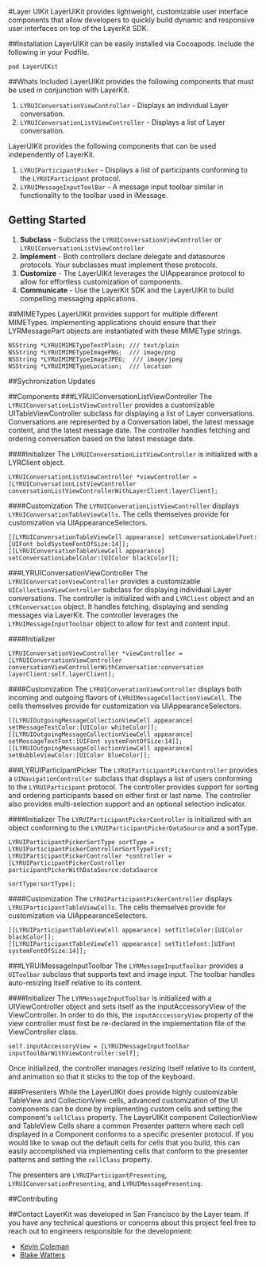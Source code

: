 #Layer UIKit
LayerUIKit provides lightweight, customizable user interface components that allow developers to quickly build dynamic and responsive user interfaces on top of the LayerKit SDK.

##Installation
LayerUIKit can be easily installed via Cocoapods. Include the following in your Podfile.
```
pod LayerUIKit
```

##Whats Included
LayerUIKit provides the following components that must be used in conjunction with LayerKit.
1. `LYRUIConversationViewController` - Displays an individual Layer conversation.
2. `LYRUIConversationListViewController` - Displays a list of Layer conversation.

LayerUIKit provides the following components that can be used independently of LayerKit.
1. `LYRUIParticipantPicker` - Displays a list of participants conforming to the `LYRUIParticipant` protocol.
2. `LYRUIMessageInputToolBar` - A message input toolbar similar in functionality to the toolbar used in iMessage.

## Getting Started
1. **Subclass** - Subclass the `LYRUIConversationViewController` or `LYRUIConversationListViewController`
2. **Implement** - Both controllers declare delegate and datasource protocols. Your subclasses must implement these protocols.
3. **Customize** - The LayerUIKit leverages the UIAppearance protocol to allow for effortless customization of components.
4. **Communicate** - Use the LayerKit SDK and the LayerUIKit to build compelling messaging applications.

##MIMETypes
LayerUIKit provides support for multiple different MIMETypes. Implementing applications should ensure that their LYRMessagePart objects are instantiated with these MIMEType strings.

```
NSString *LYRUIMIMETypeTextPlain; /// text/plain
NSString *LYRUIMIMETypeImagePNG;  /// image/png
NSString *LYRUIMIMETypeImageJPEG;  /// image/jpeg
NSString *LYRUIMIMETypeLocation;  /// location
```

##Sychronization Updates

##Components
###LYRUIConversationListViewController
The `LYRUIConversationListViewController` provides a customizable UITableViewController subclass for displaying a list of Layer conversations. Conversations are represented by a Conversation label, the latest message content, and the latest message date. The controller handles fetching and ordering conversation based on the latest message date.

####Initializer
The `LYRUIConversationListViewController` is initialized with a LYRClient object.
```
LYRUIConversationListViewController *viewController = [LYRUIConversationListViewController conversationListViewControllerWithLayerClient:layerClient];
```

####Customization
The `LYRUIConverationListViewController` displays `LYRUIConversationTableViewCells`. The cells themselves provide for customization via UIAppearanceSelectors.
```
[[LYRUIConversationTableViewCell appearance] setConversationLabelFont:[UIFont boldSystemFontOfSize:14]];
[[LYRUIConversationTableViewCell appearance] setConversationLabelColor:[UIColor blackColor]];
 ```

###LYRUIConversationViewController
The `LYRUIConversationViewController` provides a customizable `UICollectionViewController` subclass for displaying individual Layer conversations. The controller is initialized with and `LYRClient` object and an `LYRConversation` object. It handles fetching, displaying and sending messages via LayerKit. The controller leverages the `LYRUIMessageInputToolbar` object to allow for text and content input.

####Initializer
```
LYRUIConversationViewController *viewController = [LYRUIConversationViewController conversationViewControllerWithConversation:conversation layerClient:self.layerClient];
```

####Customization
The `LYRUIConverationViewController` displays both incoming and outgoing flavors of `LYRUIMessageCollectionViewCell`. The cells themselves provide for customization via UIAppearanceSelectors.
```
[[LYRUIOutgoingMessageCollectionViewCell appearance] setMessageTextColor:[UIColor whiteColor]];
[[LYRUIOutgoingMessageCollectionViewCell appearance] setMessageTextFont:[UIFont systemFontOfSize:14]];
[[LYRUIOutgoingMessageCollectionViewCell appearance] setBubbleViewColor:[UIColor blueColor]];
```

###LYRUIParticipantPicker
The `LYRUIParticipantPickerController` provides a `UINavigationController` subclass that displays a list of users conforming to the `LYRUIParticipant` protocol. The controller provides support for sorting and ordering participants based on either first or last name. The controller also provides multi-selection support and an optional selection indicator.

####Initializer
The `LYRUIParticipantPickerController` is initialized with an object conforming to the `LYRUIParticipantPickerDataSource` and a sortType.
```
LYRUIParticipantPickerSortType sortType = LYRUIParticipantPickerControllerSortTypeFirst;
LYRUIParticipantPickerController *controller = [LYRUIParticipantPickerController participantPickerWithDataSource:dataSource
                                                                                                        sortType:sortType];
```

####Customization
The `LYRUIParticipantPickerController` displays `LYRUIParticipantTableViewCells`. The cells themselves provide for customization via UIAppearanceSelectors.
```
[[LYRUIParticipantTableViewCell appearance] setTitleColor:[UIColor blackColor]];
[[LYRUIParticipantTableViewCell appearance] setTitleFont:[UIFont systemFontOfSize:14]];
```

###LYRUIMessageInputToolbar
The `LYRMessageInputToolbar` provides a `UIToolbar` subclass that supports text and image input. The toolbar handles auto-resizing itself relative to its content.

####Initializer
The `LYRMessageInputToolbar` is initialized with a UIViewController object and sets itself as the inputAccessoryView of the ViewController. In order to do this, the `inputAcccessoryView` property of the view controller must first be re-declared in the implementation file of the ViewController class.
```
self.inputAccessoryView = [LYRUIMessageInputToolbar inputToolBarWithViewController:self];
```
Once initialized, the controller manages resizing itself relative to its content, and animation so that it sticks to the top of the keyboard.

###Presenters
While the LayerUIKit does provide highly customizable TableView and CollectionView cells, advanced customization of the UI components can be done by implementing custom cells and setting the component's `cellClass` property. The LayerUIKit component CollectionView and TableView Cells share a common Presenter pattern where each cell displayed in a Component conforms to a specific presenter protocol. If you would like to swap out the default cells for cells that you build, this can easily accomplished via implementing cells that conform to the presenter patterns and setting the `cellClass` property.

The presenters are `LYRUIParticipantPresenting`, `LYRUIConversationPresenting`, and `LYRUIMessagePresenting`.

##Contributing 

##Contact
LayerKit was developed in San Francisco by the Layer team. If you have any technical questions or concerns about this project feel free to reach out to engineers responsible for the development:
* [Kevin Coleman](mailto:kevin@layer.com)
* [Blake Watters](mailto:blake@layer.com)
